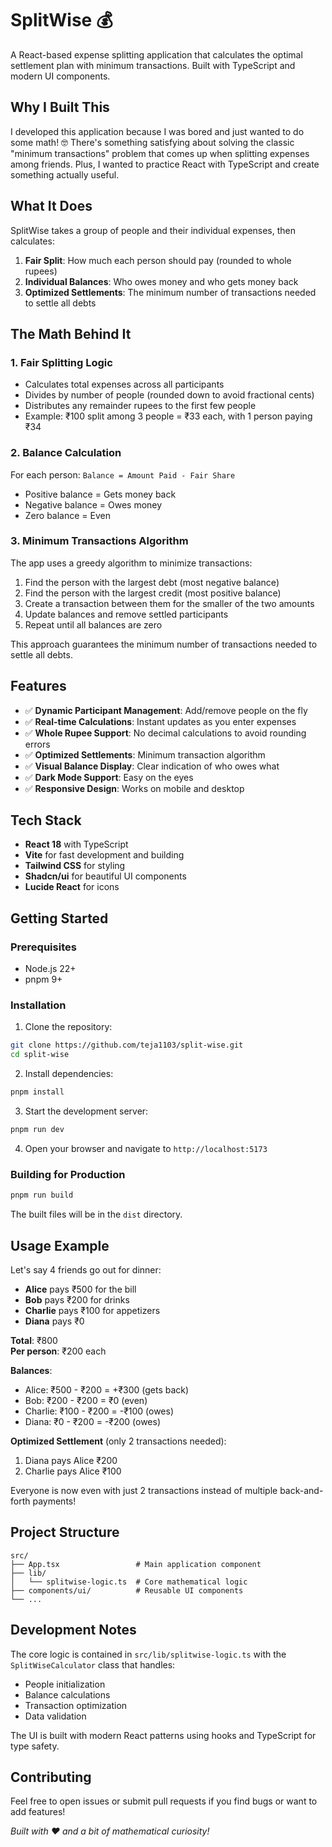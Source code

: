 # SplitWise 💰

A React-based expense splitting application that calculates the optimal settlement plan with minimum transactions. Built with TypeScript and modern UI components.

## Why I Built This

I developed this application because I was bored and just wanted to do some math! 🤓 There's something satisfying about solving the classic "minimum transactions" problem that comes up when splitting expenses among friends. Plus, I wanted to practice React with TypeScript and create something actually useful.

## What It Does

SplitWise takes a group of people and their individual expenses, then calculates:

1. **Fair Split**: How much each person should pay (rounded to whole rupees)
2. **Individual Balances**: Who owes money and who gets money back
3. **Optimized Settlements**: The minimum number of transactions needed to settle all debts

## The Math Behind It

### 1. Fair Splitting Logic
- Calculates total expenses across all participants
- Divides by number of people (rounded down to avoid fractional cents)
- Distributes any remainder rupees to the first few people
- Example: ₹100 split among 3 people = ₹33 each, with 1 person paying ₹34

### 2. Balance Calculation
For each person: `Balance = Amount Paid - Fair Share`
- Positive balance = Gets money back
- Negative balance = Owes money
- Zero balance = Even

### 3. Minimum Transactions Algorithm
The app uses a greedy algorithm to minimize transactions:

1. Find the person with the largest debt (most negative balance)
2. Find the person with the largest credit (most positive balance)
3. Create a transaction between them for the smaller of the two amounts
4. Update balances and remove settled participants
5. Repeat until all balances are zero

This approach guarantees the minimum number of transactions needed to settle all debts.

## Features

- ✅ **Dynamic Participant Management**: Add/remove people on the fly
- ✅ **Real-time Calculations**: Instant updates as you enter expenses
- ✅ **Whole Rupee Support**: No decimal calculations to avoid rounding errors
- ✅ **Optimized Settlements**: Minimum transaction algorithm
- ✅ **Visual Balance Display**: Clear indication of who owes what
- ✅ **Dark Mode Support**: Easy on the eyes
- ✅ **Responsive Design**: Works on mobile and desktop

## Tech Stack

- **React 18** with TypeScript
- **Vite** for fast development and building
- **Tailwind CSS** for styling
- **Shadcn/ui** for beautiful UI components
- **Lucide React** for icons

## Getting Started

### Prerequisites
- Node.js 22+ 
- pnpm 9+

### Installation

1. Clone the repository:
```bash
git clone https://github.com/teja1103/split-wise.git
cd split-wise
```

2. Install dependencies:
```bash
pnpm install
```

3. Start the development server:
```bash
pnpm run dev
```

4. Open your browser and navigate to `http://localhost:5173`

### Building for Production

```bash
pnpm run build
```

The built files will be in the `dist` directory.

## Usage Example

Let's say 4 friends go out for dinner:

- **Alice** pays ₹500 for the bill
- **Bob** pays ₹200 for drinks  
- **Charlie** pays ₹100 for appetizers
- **Diana** pays ₹0

**Total**: ₹800  
**Per person**: ₹200 each

**Balances**:
- Alice: ₹500 - ₹200 = +₹300 (gets back)
- Bob: ₹200 - ₹200 = ₹0 (even)
- Charlie: ₹100 - ₹200 = -₹100 (owes)
- Diana: ₹0 - ₹200 = -₹200 (owes)

**Optimized Settlement** (only 2 transactions needed):
1. Diana pays Alice ₹200
2. Charlie pays Alice ₹100

Everyone is now even with just 2 transactions instead of multiple back-and-forth payments!

## Project Structure

```
src/
├── App.tsx                 # Main application component
├── lib/
│   └── splitwise-logic.ts  # Core mathematical logic
├── components/ui/          # Reusable UI components
└── ...
```

## Development Notes

The core logic is contained in `src/lib/splitwise-logic.ts` with the `SplitWiseCalculator` class that handles:
- People initialization
- Balance calculations  
- Transaction optimization
- Data validation

The UI is built with modern React patterns using hooks and TypeScript for type safety.

## Contributing

Feel free to open issues or submit pull requests if you find bugs or want to add features!


*Built with ❤️ and a bit of mathematical curiosity!*
